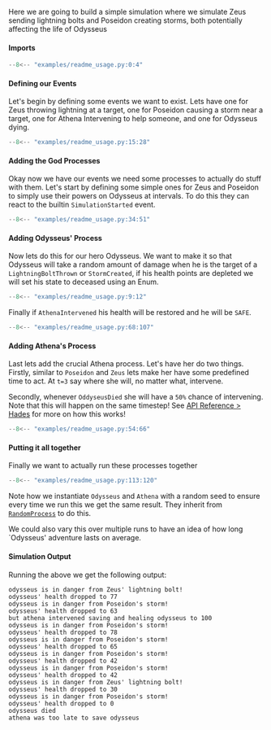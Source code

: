 
Here we are going to build a simple simulation where we simulate Zeus sending lightning bolts and Poseidon creating storms, both potentially affecting the life of Odysseus

#### Imports

```python
--8<-- "examples/readme_usage.py:0:4"
```

#### Defining our Events

Let's begin by defining some events we want to exist. Lets have one for Zeus throwing lightning at a target, one for Poseidon causing a storm near a target, one for Athena Intervening to help someone, and one for Odysseus dying.

```python
--8<-- "examples/readme_usage.py:15:28"
```

#### Adding the God Processes

Okay now we have our events we need some processes to actually do stuff with them. Let's start by defining some simple ones for Zeus and Poseidon to simply use their powers on Odysseus at intervals. To do this they can
react to the builtin `SimulationStarted` event.


```python
--8<-- "examples/readme_usage.py:34:51"
```


#### Adding Odysseus' Process


Now lets do this for our hero Odysseus. We want to make it so that Odysseus will take a random amount of damage when he is the target of a `LightningBoltThrown` or `StormCreated`, if his health points are depleted we will set his state
to deceased using an Enum.

```python
--8<-- "examples/readme_usage.py:9:12"
```

Finally if `AthenaIntervened` his health will be restored and he will be `SAFE`.

```python
--8<-- "examples/readme_usage.py:68:107"
```

#### Adding Athena's Process

Last lets add the crucial Athena process. Let's have her do two things. Firstly, similar to `Poseidon` and `Zeus` lets make her have some predefined time to act. At `t=3` say where she will, no matter what, intervene.

Secondly, whenever `OddyseusDied` she will have a `50%` chance of intervening. Note that this will happen on the same timestep! See [API Reference > Hades](../api_reference/hades.md) for more on how this works!


```python
--8<-- "examples/readme_usage.py:54:66"
```

#### Putting it all together

Finally we want to actually run these processes together

```python
--8<-- "examples/readme_usage.py:113:120"
```

Note how we instantiate `Odysseus` and `Athena` with a random seed to ensure every time we run this we get the same result. They inherit from [`RandomProcess`](../api_reference/process.md#hades.core.process.RandomProcess) to do this.

We could also vary this over multiple runs to have an idea of how long `Odysseus' adventure lasts on average.


#### Simulation Output

Running the above we get the following output:
```
odysseus is in danger from Zeus' lightning bolt!
odysseus' health dropped to 77
odysseus is in danger from Poseidon's storm!
odysseus' health dropped to 63
but athena intervened saving and healing odysseus to 100
odysseus is in danger from Poseidon's storm!
odysseus' health dropped to 78
odysseus is in danger from Poseidon's storm!
odysseus' health dropped to 65
odysseus is in danger from Poseidon's storm!
odysseus' health dropped to 42
odysseus is in danger from Poseidon's storm!
odysseus' health dropped to 42
odysseus is in danger from Zeus' lightning bolt!
odysseus' health dropped to 30
odysseus is in danger from Poseidon's storm!
odysseus' health dropped to 0
odysseus died
athena was too late to save odysseus
```



